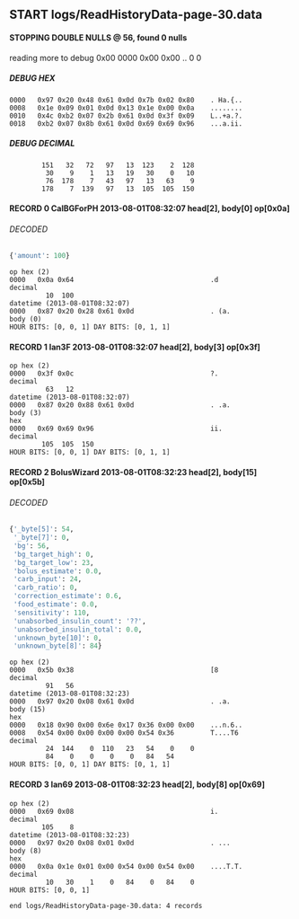 ## START logs/ReadHistoryData-page-30.data
#### STOPPING DOUBLE NULLS @ 56, found 0 nulls
reading more to debug 0x00
    0000   0x00 0x00                                  ..
              0    0
##### DEBUG HEX
    0000   0x97 0x20 0x48 0x61 0x0d 0x7b 0x02 0x80    . Ha.{..
    0008   0x1e 0x09 0x01 0x0d 0x13 0x1e 0x00 0x0a    ........
    0010   0x4c 0xb2 0x07 0x2b 0x61 0x0d 0x3f 0x09    L..+a.?.
    0018   0xb2 0x07 0x8b 0x61 0x0d 0x69 0x69 0x96    ...a.ii.
##### DEBUG DECIMAL
            151   32   72   97   13  123    2  128
             30    9    1   13   19   30    0   10
             76  178    7   43   97   13   63    9
            178    7  139   97   13  105  105  150
#### RECORD 0 CalBGForPH 2013-08-01T08:32:07 head[2], body[0] op[0x0a]
###### DECODED
```python
{'amount': 100}
```
    op hex (2)
    0000   0x0a 0x64                                  .d
    decimal
             10  100
    datetime (2013-08-01T08:32:07)
    0000   0x87 0x20 0x28 0x61 0x0d                   . (a.
    body (0)
    HOUR BITS: [0, 0, 1] DAY BITS: [0, 1, 1]
#### RECORD 1 Ian3F 2013-08-01T08:32:07 head[2], body[3] op[0x3f]

    op hex (2)
    0000   0x3f 0x0c                                  ?.
    decimal
             63   12
    datetime (2013-08-01T08:32:07)
    0000   0x87 0x20 0x88 0x61 0x0d                   . .a.
    body (3)
    hex
    0000   0x69 0x69 0x96                             ii.
    decimal
            105  105  150
    HOUR BITS: [0, 0, 1] DAY BITS: [0, 1, 1]
#### RECORD 2 BolusWizard 2013-08-01T08:32:23 head[2], body[15] op[0x5b]
###### DECODED
```python
{'_byte[5]': 54,
 '_byte[7]': 0,
 'bg': 56,
 'bg_target_high': 0,
 'bg_target_low': 23,
 'bolus_estimate': 0.0,
 'carb_input': 24,
 'carb_ratio': 0,
 'correction_estimate': 0.6,
 'food_estimate': 0.0,
 'sensitivity': 110,
 'unabsorbed_insulin_count': '??',
 'unabsorbed_insulin_total': 0.0,
 'unknown_byte[10]': 0,
 'unknown_byte[8]': 84}
```
    op hex (2)
    0000   0x5b 0x38                                  [8
    decimal
             91   56
    datetime (2013-08-01T08:32:23)
    0000   0x97 0x20 0x08 0x61 0x0d                   . .a.
    body (15)
    hex
    0000   0x18 0x90 0x00 0x6e 0x17 0x36 0x00 0x00    ...n.6..
    0008   0x54 0x00 0x00 0x00 0x00 0x54 0x36         T....T6
    decimal
             24  144    0  110   23   54    0    0
             84    0    0    0    0   84   54
    HOUR BITS: [0, 0, 1] DAY BITS: [0, 1, 1]
#### RECORD 3 Ian69 2013-08-01T08:32:23 head[2], body[8] op[0x69]

    op hex (2)
    0000   0x69 0x08                                  i.
    decimal
            105    8
    datetime (2013-08-01T08:32:23)
    0000   0x97 0x20 0x08 0x01 0x0d                   . ...
    body (8)
    hex
    0000   0x0a 0x1e 0x01 0x00 0x54 0x00 0x54 0x00    ....T.T.
    decimal
             10   30    1    0   84    0   84    0
    HOUR BITS: [0, 0, 1]
`end logs/ReadHistoryData-page-30.data: 4 records`
